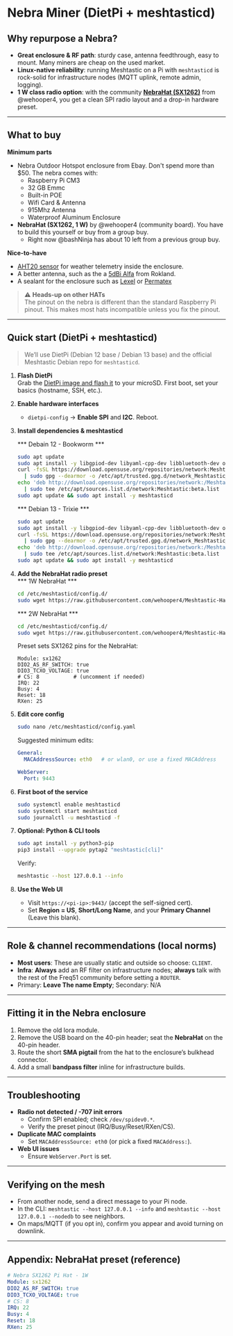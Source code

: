 # Nebra Miner (DietPi + meshtasticd)

## Why repurpose a Nebra?

- **Great enclosure & RF path**: sturdy case, antenna feedthrough, easy to mount. Many miners are cheap on the used market.
- **Linux-native reliability**: running Meshtastic on a Pi with `meshtasticd` is rock-solid for infrastructure nodes (MQTT uplink, remote admin, logging).
- **1 W class radio option**: with the community [**NebraHat (SX1262)**](https://github.com/wehooper4/Meshtastic-Hardware/tree/main/NebraHat) from @wehooper4, you get a clean SPI radio layout and a drop-in hardware preset.

---

## What to buy

**Minimum parts**
- Nebra Outdoor Hotspot enclosure from Ebay. Don't spend more than $50. The nebra comes with:
   - Raspberry Pi CM3
   - 32 GB Emmc
   - Built-in POE
   - Wifi Card & Antenna
   - 915Mhz Antenna
   - Waterproof Aluminum Enclosure
- **NebraHat (SX1262, 1 W)** by @wehooper4 (community board). You have to build this yourself or buy from a group buy.
   - Right now @bashNinja has about 10 left from a previous group buy. 

**Nice-to-have**
- [AHT20 sensor](https://www.amazon.com/dp/B09KGY5NPG) for weather telemetry inside the enclosure.
- A better antenna, such as the a [5dBi Alfa](https://store.rokland.com/products/alfa-aoa-915-5acm-5-dbi-omni-outdoor-915mhz-802-11ah-mini-antenna-for-lora-halow-application) from Rokland.
- A sealant for the enclosure such as [Lexel](https://www.amazon.com/dp/B000BQPFAS) or [Permatex](https://www.amazon.com/dp/B07R4C3KJB)

> ⚠️ **Heads-up on other HATs**  
> The pinout on the nebra is different than the standard Raspberry Pi pinout. This makes most hats incompatible unless you fix the pinout.

---

## Quick start (DietPi + meshtasticd)

> We’ll use DietPi (Debian 12 base / Debian 13 base) and the official Meshtastic Debian repo for `meshtasticd`.

1) **Flash DietPi**  
   Grab the [DietPi image and flash it](https://dietpi.com/docs/install/) to your microSD. First boot, set your basics (hostname, SSH, etc.).

2) **Enable hardware interfaces**  
   - `dietpi-config` → **Enable SPI** and **I2C**. Reboot.

3) **Install dependencies & meshtasticd**

   *** Debain 12 - Bookworm ***
   ```bash
   sudo apt update
   sudo apt install -y libgpiod-dev libyaml-cpp-dev libbluetooth-dev openssl libssl-dev libulfius-dev liborcania-dev
   curl -fsSL https://download.opensuse.org/repositories/network:Meshtastic:beta/Debian_12/Release.key \
     | sudo gpg --dearmor -o /etc/apt/trusted.gpg.d/network_Meshtastic_beta.gpg
   echo 'deb http://download.opensuse.org/repositories/network:/Meshtastic:/beta/Debian_12/ /' \
     | sudo tee /etc/apt/sources.list.d/network:Meshtastic:beta.list
   sudo apt update && sudo apt install -y meshtasticd
   ```

   *** Debian 13 - Trixie ***   
   ```bash
   sudo apt update
   sudo apt install -y libgpiod-dev libyaml-cpp-dev libbluetooth-dev openssl libssl-dev libulfius-dev liborcania-dev
   curl -fsSL https://download.opensuse.org/repositories/network:Meshtastic:beta/Debian_13/Release.key \
     | sudo gpg --dearmor -o /etc/apt/trusted.gpg.d/network_Meshtastic_beta.gpg
   echo 'deb http://download.opensuse.org/repositories/network:/Meshtastic:/beta/Debian_13/ /' \
     | sudo tee /etc/apt/sources.list.d/network:Meshtastic:beta.list
   sudo apt update && sudo apt install -y meshtasticd
   ```

4) **Add the NebraHat radio preset**  
   *** 1W NebraHat ***
   ```bash
   cd /etc/meshtasticd/config.d/
   sudo wget https://raw.githubusercontent.com/wehooper4/Meshtastic-Hardware/refs/heads/main/NebraHat/NebraHat_1W.yaml
   ```
   *** 2W NebraHat ***
    ```bash
   cd /etc/meshtasticd/config.d/
   sudo wget https://raw.githubusercontent.com/wehooper4/Meshtastic-Hardware/refs/heads/main/NebraHat/NebraHat_2W.yaml
   ```
   Preset sets SX1262 pins for the NebraHat:
   ```
   Module: sx1262
   DIO2_AS_RF_SWITCH: true
   DIO3_TCXO_VOLTAGE: true
   # CS: 8           # (uncomment if needed)
   IRQ: 22
   Busy: 4
   Reset: 18
   RXen: 25
   ```

5) **Edit core config**  
   ```bash
   sudo nano /etc/meshtasticd/config.yaml
   ```
   Suggested minimum edits:
   ```yaml
   General:
     MACAddressSource: eth0   # or wlan0, or use a fixed MACAddress
   
   WebServer:
     Port: 9443
   ```

6) **First boot of the service**
   ```bash
   sudo systemctl enable meshtasticd
   sudo systemctl start meshtasticd
   sudo journalctl -u meshtasticd -f
   ```

7) **Optional: Python & CLI tools**
   ```bash
   sudo apt install -y python3-pip
   pip3 install --upgrade pytap2 "meshtastic[cli]"
   ```
   Verify:
   ```bash
   meshtastic --host 127.0.0.1 --info
   ```

8) **Use the Web UI**
   - Visit `https://<pi-ip>:9443/` (accept the self-signed cert).
   - Set **Region = US**, **Short/Long Name**, and your **Primary Channel** (Leave this blank).

---

## Role & channel recommendations (local norms)

- **Most users**: These are usually static and outside so choose: `CLIENT`.  
- **Infra**: **Always** add an RF filter on infrastructure nodes; **always** talk with the rest of the Freq51 community before setting a `ROUTER`.  
- Primary: **Leave The name Empty**; Secondary: N/A

---

## Fitting it in the Nebra enclosure

1) Remove the old lora module.  
2) Remove the USB board on the 40-pin header; seat the **NebraHat** on the 40-pin header.  
3) Route the short **SMA pigtail** from the hat to the enclosure’s bulkhead connector.  
4) Add a small **bandpass filter** inline for infrastructure builds.  

---

## Troubleshooting

- **Radio not detected / -707 init errors**  
  - Confirm SPI enabled; check `/dev/spidev0.*`.  
  - Verify the preset pinout (IRQ/Busy/Reset/RXen/CS).  
- **Duplicate MAC complaints**  
  - Set `MACAddressSource: eth0` (or pick a fixed `MACAddress:`).
- **Web UI issues**  
  - Ensure `WebServer.Port` is set.

---

## Verifying on the mesh

- From another node, send a direct message to your Pi node.  
- In the CLI: `meshtastic --host 127.0.0.1 --info` and `meshtastic --host 127.0.0.1 --nodedb` to see neighbors.
- On maps/MQTT (if you opt in), confirm you appear and avoid turning on downlink.

---

## Appendix: NebraHat preset (reference)

```yaml
# Nebra SX1262 Pi Hat - 1W
Module: sx1262
DIO2_AS_RF_SWITCH: true
DIO3_TCXO_VOLTAGE: true
# CS: 8
IRQ: 22
Busy: 4
Reset: 18
RXen: 25
```
